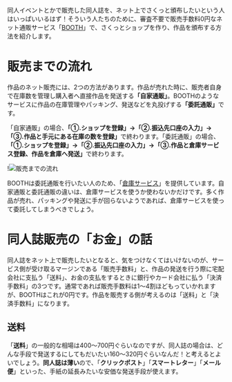 同人イベントとかで販売した同人誌を、ネット上でさくっと頒布したいという人はいっぱいいるはず！そういう人たちのために、審査不要で販売手数料0円なネット通販サービス「[BOOTH](https://booth.pm/start?utm_source=blog&utm_medium=banner&utm_campaign=boothmaniax)」で、さくっとショップを作り、作品を頒布する方法を紹介します。

# 販売までの流れ

作品のネット販売には、2つの方法があります。作品が売れた時に、販売者自身で在庫数を管理し購入者へ直接作品を発送する<strong>「自家通販」</strong>。BOOTHのようなサービスに作品の在庫管理やパッキング、発送などを丸投げする<strong>「委託通販」</strong>です。

「自家通販」の場合、<strong>「①.ショップを登録」→「②.振込先口座の入力」→「③.作品と手元にある在庫の数を登録」</strong>で終わります。「委託通販」の場合、<strong>「①.ショップを登録」→「②.振込先口座の入力」→「③.作品と倉庫サービス登録、作品を倉庫へ発送」</strong>で終わります。

!![販売までの流れ](151128_0002.jpg)

BOOTHは委託通販を行いたい人のため、「[倉庫サービス](https://booth.pm/warehouse_guide?utm_source=blog&utm_medium=banner&utm_campaign=boothmaniax)」を提供しています。自家通販と委託通販の違いは、倉庫サービスを使うか使わないかだけです。多く作品が売れ、パッキングや発送に手が回らないようであれば、倉庫サービスを使って委託してしまうべきでしょう。

# 同人誌販売の「お金」の話

同人誌をネット上で販売したいとなると、気をつけなくてはいけないのが、サービス側が受け取るマージンである「販売手数料」と、作品の発送を行う際に宅配会社に支払う「送料」、お金の支払をするときに銀行やカード会社に払う「決済手数料」の3つです。通常であれば販売手数料は1〜4割ほどもっていかれますが、BOOTHはこれが0円です。作品を販売する側が考えるのは「送料」と「決済手数料」になります。

## 送料

「<strong>送料</strong>」の一般的な相場は400〜700円ぐらいなのですが、同人誌の場合は、どんな手段で発送するにしてもだいたい160〜320円ぐらいなんだ！と考えるとよいでしょう。<strong>同人誌は薄い</strong>ので、「<strong>クリックポスト</strong>」「<strong>スマートレター</strong>」「<strong>メール便</strong>」といった、手紙の延長みたいな安価な発送手段が使えます。
